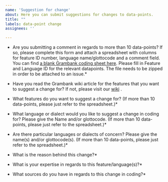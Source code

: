 ```yaml
---
name: 'Suggestion for change'
about: Here you can submit suggestions for changes to data-points.
title: ""
labels: data-point change
assignees: ''

---
```

* Are you submitting a comment in regards to more than 10 data-points? If so, please complete this form and attach a spreadsheet with columns for feature ID number, language name/glottocode and a comment field. You can find [a blank Grambank coding sheet here](https://github.com/grambank/grambank/blob/master/docs/Grambank_most_updated_sheet.tsv). Please fill in Feature and Language ID for the relevant datapoints.  The file needs to be zipped in order to be attached to an issue.*


* Have you read the Grambank wiki article for the features that you want to suggest a change for? If not, please visit our [wiki](https://github.com/grambank/grambank/wiki) .


* What features do you want to suggest a change for? (If more than 10 data-points, please just refer to the spreadsheet.)*


* What language or dialect would you like to suggest a change in coding for? Please give the Name and/or glottocode. (If more than 10 data-points, please just refer to the spreadsheet.)*


* Are there particular languages or dialects of concern? Please give the name(s) and/or glottocode(s). (If more than 10 data-points, please just refer to the spreadsheet.)*


* What is the reason behind this change?*


* What is your expertise in regards to this feature/language(s)?*


* What sources do you have in regards to this change in coding?*
